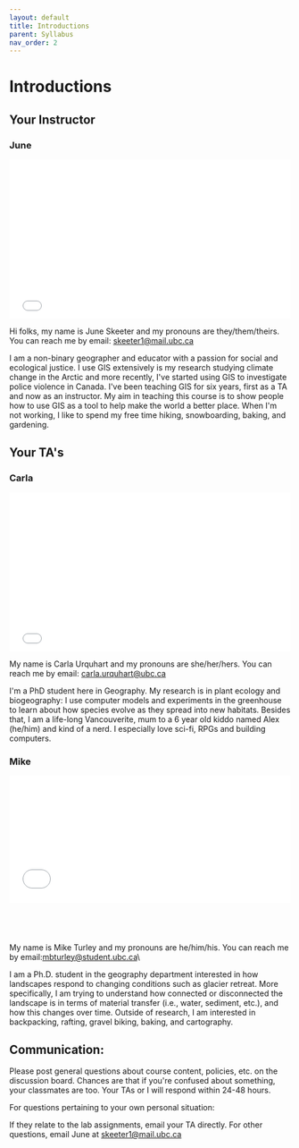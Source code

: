 ```yaml
---
layout: default
title: Introductions
parent: Syllabus
nav_order: 2
---
```


# Introductions

## Your Instructor

### June

<div style="overflow: hidden;
  padding-top: 56.25%;
  position: relative">
  <iframe src="June.jpg" title="Processes" scrolling="no" frameborder="0"
    style="border: 0;
   height: 100%;
   left: 0;
   position: absolute;
   top: 0;
   width: 100%;">
   <p>Your browser does not support iframes.</p>
 </iframe>
</div>

Hi folks, my name is June Skeeter and my pronouns are they/them/theirs.  You can reach me by email: skeeter1@mail.ubc.ca

I am a non-binary geographer and educator with a passion for social and ecological justice.  I use GIS extensively is my research studying climate change in the Arctic and more recently, I've started using GIS to investigate police violence in Canada.  I've been teaching GIS for six years, first as a TA and now as an instructor.  My aim in teaching this course is to show people how to use GIS as a tool to help make the world a better place.  When I'm not working, I like to spend my free time hiking, snowboarding, baking, and gardening.  


## Your TA's 

### Carla

<div style="overflow: hidden;
  padding-top: 56.25%;
  position: relative">
  <iframe src="Carla.jpg" title="Processes" scrolling="no" frameborder="0"
    style="border: 0;
   height: 100%;
   left: 0;
   position: absolute;
   top: 0;
   width: 100%;">
   <p>Your browser does not support iframes.</p>
 </iframe>
</div>

My name is Carla Urquhart and my pronouns are she/her/hers.  You can reach me by email: carla.urquhart@ubc.ca

I'm a PhD student here in Geography. My research is in plant ecology and biogeography: I use computer models and experiments in the greenhouse to learn about how species evolve as they spread into new habitats. Besides that, I am a life-long Vancouverite, mum to a 6 year old kiddo named Alex (he/him) and kind of a nerd. I especially love sci-fi, RPGs and building computers.

### Mike

<div style="overflow: hidden;
  padding-top: 56.25%;
  position: relative">
  <iframe src="Mike.jpg" title="Processes" scrolling="no" frameborder="0"
    style="border: 0;
   height: 80%;
   left: 0;
   position: absolute;
   top: 0;
   width: 100%;">
   <p>Your browser does not support iframes.</p>
 </iframe>
</div>

My name is Mike Turley and my pronouns are he/him/his.  You can reach me by email:mbturley@student.ubc.ca\

I am a Ph.D. student in the geography department interested in how landscapes respond to changing conditions such as glacier retreat. More specifically, I am trying to understand how connected or disconnected the landscape is in terms of material transfer (i.e., water, sediment, etc.), and how this changes over time. Outside of research, I am interested in backpacking, rafting, gravel biking, baking, and cartography.




## Communication:


Please post general questions about course content, policies, etc. on the discussion board. Chances are that if you're confused about something, your classmates are too. Your TAs or I will respond within 24-48 hours. 

For questions pertaining to your own personal situation:

If they relate to the lab assignments, email your TA directly.
For other questions, email June at skeeter1@mail.ubc.ca